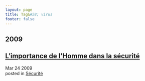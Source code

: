 ```yaml
---
layout: page
title: Tag&#58; virus
footer: false
---
```


<div id="blog-archives" class="category">
<h2>2009</h2>

<article>
<h1><a href="/2009/03/24/l-importance-de-l-homme-dans-la-securite/index.html">L’importance de l’Homme dans la sécurité</a></h1>
<time datetime="2009-03-24T00:00:00-06:00" pubdate><span class='month'>Mar</span> <span class='day'>24</span> <span class='year'>2009</span></time>
<footer>
<span class="categories">posted in 
<a href='/categories/sécurité/'>Sécurité</a></span>
</footer>
</article>
</div>
